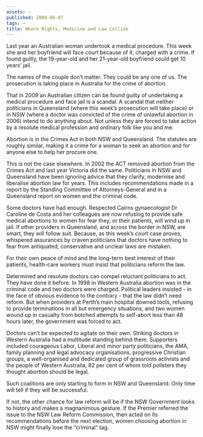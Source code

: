 ```yaml
---
assets: ~
published: 2009-06-07
tags: ~
title: Where Rights, Medicine and Law Collide
---
```

Last year an Australian woman undertook a medical procedure. This week
she and her boyfriend will face court because of it, charged with a
crime. If found guilty, the 19-year-old and her 21-year-old boyfriend
could get 10 years’ jail.

The names of the couple don’t matter. They could be any one of us. The
prosecution is taking place in Australia for the crime of abortion.

That in 2009 an Australian citizen can be found guilty of undertaking a
medical procedure and face jail is a scandal. A scandal that neither
politicians in Queensland (where this week’s prosecution will take
place) or in NSW (where a doctor was convicted of the crime of unlawful
abortion in 2006) intend to do anything about. Not unless they are
forced to take action by a resolute medical profession and ordinary folk
like you and me.

Abortion is in the Crimes Act in both NSW and Queensland. The statutes
are roughly similar, making it a crime for a woman to seek an abortion
and for anyone else to help her procure one.

This is not the case elsewhere. In 2002 the ACT removed abortion from
the Crimes Act and last year Victoria did the same. Politicians in NSW
and Queensland have been ignoring advice that they clarify, modernise
and liberalise abortion law for years. This includes recommendations
made in a report by the Standing Committee of Attorneys-General and in a
Queensland report on women and the criminal code.

Some doctors have had enough. Respected Cairns gynaecologist Dr Caroline
de Costa and her colleagues are now refusing to provide safe medical
abortions to women for fear they, or their patients, will wind up in
jail. If other providers in Queensland, and across the border in NSW,
are smart, they will follow suit. Because, as this week’s court case
proves, whispered assurances by craven politicians that doctors have
nothing to fear from antiquated, conservative and unclear laws are
mistaken.

For their own peace of mind and the long-term best interest of their
patients, health-care workers must insist that politicians reform the
law.

Determined and resolute doctors can compel reluctant politicians to act.
They have done it before. In 1998 in Western Australia abortion was in
the criminal code and two doctors were charged. Political leaders
insisted - in the face of obvious evidence to the contrary - that the
law didn’t need reform. But when providers at Perth’s main hospital
downed tools, refusing to provide terminations in all but emergency
situations, and two women wound up in casualty from botched attempts to
self-abort less than 48 hours later, the government was forced to act.

Doctors can’t be expected to agitate on their own. Striking doctors in
Western Australia had a multitude standing behind them. Supporters
included courageous Labor, Liberal and minor party politicians, the AMA,
family planning and legal advocacy organisations, progressive Christian
groups, a well-organised and dedicated group of grassroots activists and
the people of Western Australia, 82 per cent of whom told pollsters they
thought abortion should be legal.

Such coalitions are only starting to form in NSW and Queensland. Only
time will tell if they will be successful.

If not, the other chance for law reform will be if the NSW Government
looks to history and makes a magnanimous gesture. If the Premier
referred the issue to the NSW Law Reform Commission, then acted on its
recommendations before the next election, women choosing abortion in NSW
might finally lose the “criminal” tag.